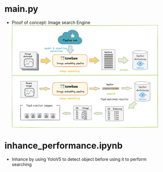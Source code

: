 # main.py
- Proof of concept: Image search Engine
![Alt text](image.png)
# inhance_performance.ipynb
- Inhance by using YoloV5 to detect object before using it to perform searching
